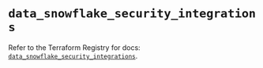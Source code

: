 # `data_snowflake_security_integrations`

Refer to the Terraform Registry for docs: [`data_snowflake_security_integrations`](https://registry.terraform.io/providers/snowflake-labs/snowflake/1.0.5/docs/data-sources/security_integrations).
